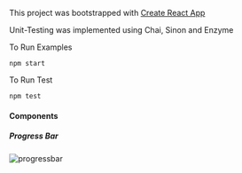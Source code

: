 This project was bootstrapped with [Create React App](https://github.com/facebookincubator/create-react-apps)

Unit-Testing was implemented using Chai, Sinon and Enzyme

To Run Examples

`npm start`

To Run Test

`npm test`


#### Components

##### Progress Bar

![progressbar](https://cloud.githubusercontent.com/assets/12539356/21971324/74b2dfa8-db64-11e6-8f92-a9c24a608d75.PNG)
